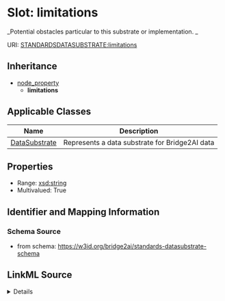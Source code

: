 # Slot: limitations
_Potential obstacles particular to this substrate or implementation. _


URI: [STANDARDSDATASUBSTRATE:limitations](https://w3id.org/bridge2ai/standards-datasubstrate-schema/limitations)




## Inheritance

* [node_property](node_property.md)
    * **limitations**





## Applicable Classes

| Name | Description |
| --- | --- |
[DataSubstrate](DataSubstrate.md) | Represents a data substrate for Bridge2AI data






## Properties

* Range: [xsd:string](http://www.w3.org/2001/XMLSchema#string)
* Multivalued: True








## Identifier and Mapping Information







### Schema Source


* from schema: https://w3id.org/bridge2ai/standards-datasubstrate-schema




## LinkML Source

<details>
```yaml
name: limitations
description: 'Potential obstacles particular to this substrate or implementation. '
from_schema: https://w3id.org/bridge2ai/standards-datasubstrate-schema
rank: 1000
is_a: node property
domain: NamedThing
multivalued: true
alias: limitations
domain_of:
- DataSubstrate
range: string

```
</details>